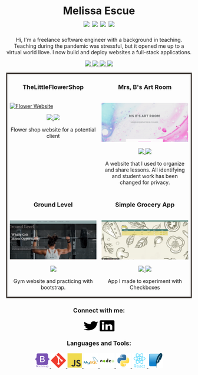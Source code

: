 <h1 align="center"> Melissa Escue </br> 
    <img src="https://img.shields.io/static/v1?label=|&message=JavaScript&color=23555f&style=plastic&logo=javascript&logo-color=white"/>
    <img src="https://img.shields.io/static/v1?label=|&message=CSS&color=23555f&style=plastic&logo=css3&logo-color=white"/>
    <img src="https://img.shields.io/static/v1?label=|&message=NodeJS&color=23555f&style=plastic&logo=node.js&logo-color=white"/>
    <img src="https://img.shields.io/static/v1?label=|&message=MongoDB&color=23555f&style=plastic&logo=mongodb&logo-color=white"/>
    </h1>
    
<p align="center">Hi, I'm a freelance software engineer with a background in teaching. Teaching during the pandemic was stressful, but it opened me up to a virtual world Ilove. I now build and deploy websites a full-stack applications.
<!-- Hi, I'm a freelance software engineer with a background in teaching. Teaching during the pandemic was stressful, but it opened me up to a virtual world I love. I nowbuild and deploy websites a full-stack applications. -->
</p>
    
<p align="center">
  <a href="https://melissaescue.netlify.app/" target="_blank">
    <img src="https://img.shields.io/static/v1?label=|&message=WEBSITE&color=23555f&style=plastic&logo=react&logo-color=white"/>
  </a>
  <a href="https://www.linkedin.com/in/melissaescue/.com" target="_blank">
    <img src="https://img.shields.io/static/v1?label=|&message=LINKEDIN&color=cdf998&style=plastic&logo=linkedin&logo-color=white"/>
  </a>
  <a href="https://angel.co/u/melissa-escue" target="_blank">
      <img src="https://img.shields.io/static/v1?label=|&message=ANGEL-LIST&color=cdf998&style=plastic&logo=angellist&logo-color=white"/>
  </a>
  <a href="melissaEscueSoftwareEngineer.docx.pdf" target="_blank">
      <img src="https://img.shields.io/static/v1?label=|&message=RESUME&color=23555f&style=plastic&logo=adobeacrobatreader&logo-color=white"/>
  </a>
</p>
    
<table align="center" bordercolor="#3B3530">
        <tr>
            <td width="50%" valign="top">
                <h3 align="center">TheLittleFlowerShop</h3>
                <br />
                    <a target="_blank" href="https://melissaescue.netlify.app/thelittleflowershop/">
                    <img src="theLittleFlowerShop.gif" width="100%"  alt="Flower Website"/>
                </a>
                <br />
                <p align="center">
                     <a href="https://github.com/missmae448/flowerShop" target="_blank">
                        <img src="https://img.shields.io/static/v1?label=|&message=REPO&color=23555f&style=plastic&logo=github&logo-color=white"/>
                    </a>
                    <a href="https://melissaescue.netlify.app/thelittleflowershop/" target="_blank">
                        <img src="https://img.shields.io/static/v1?label=|&message=WEBSITE&color=23555f&style=plastic&logo=html5&logo-color=white"/>
                    </a>
                <p align="center">Flower shop website for a potential client</p>
            </td>
            <td width="50%" valign="top">
                <h3 align="center">Mrs, B's Art Room</h3>
                <br />
                    <a target="_blank" href="https://melissaescue.netlify.app/art%20blog/index.html">
                    <img src="class.gif" width="100%"  alt="Art Website"/>
                </a>
                <br />
                <p align="center">
                    <a href="https://github.com/missmae448/Artblog" target="_blank">
                        <img src="https://img.shields.io/static/v1?label=|&message=REPO&color=23555f&style=plastic&logo=github&logo-color=white"/>
                    </a>
                    <a href="https://melissaescue.netlify.app/art%20blog/index.html" target="_blank">
                        <img src="https://img.shields.io/static/v1?label=|&message=WEBSITE&color=23555f&style=plastic&logo=html5&logo-color=white"/>
                    </a>
                </p>
                <p align="center">A website that I used to organize and share lessons. All identifying and student work has been changed for privacy.</p>
            </td>
        </tr>
        <tr>
            <td width="50%" valign="top">
                <h3 align="center">Ground Level </h3>
                <br />
                    <a target="_blank" href="https://melissaescue.netlify.app/wireframe/wireframe.html">
                    <img src="gym.gif" width="100%"  alt="Coding MeetUp"/>
                </a>
                <br />
                <p align="center">
                    <a href="https://melissaescue.netlify.app/wireframe/wireframe.html" target="_blank">
                        <img src="https://img.shields.io/static/v1?label=|&message=WEBSITE&color=23555f&style=plastic&logo=wordpress&logo-color=white"/>
                    </a>
                <p align="center">Gym website and practicing with bootstrap.</p>
            </td>
            <td width="50%" valign="top">
                <h3 align="center">Simple Grocery App</h3>
                <br />
                    <a target="_blank" href="https://fresh-grocery.herokuapp.com/">
                    <img src="grocery.gif" width="100%"  alt="Coding MeetUp"/>
                </a>
                <br />
                <p align="center">
                    <a href="https://github.com/missmae448/grocery-list-app" target="_blank">
                        <img src="https://img.shields.io/static/v1?label=|&message=REPO&color=23555f&style=plastic&logo=github&logo-color=white"/>
                    </a>
                    <a href="https://fresh-grocery.herokuapp.com/" target="_blank">
                        <img src="https://img.shields.io/static/v1?label=|&message=WEBSITE&color=23555f&style=plastic&logo=html5&logo-color=white"/>
                    </a>
                </p>
                <p align="center">App I made to experiment with Checkboxes</p>
            </td>
        </tr>
       <!-- <tr>
            <td width="50%" valign="top">
                <h3 align="center">A</h3>
                <br />
                    <a target="_blank" href="">
                    <img src= width="100%"  alt="Coding MeetUp"/>
                </a>
                <br />
                <p align="center">
                    <a href="/" target="_blank">
                        <img src="https://img.shields.io/static/v1?label=|&message=WEBSITE&color=23555f&style=plastic&logo=wordpress&logo-color=white"/>
                    </a>
                <p align="center">Coaching for runners</p>
            </td>
            <td width="50%" valign="top">
                <h3 align="center">Portfolio</h3>
                <br />
                    <a target="_blank" href="">
                    <img src= width="100%"  alt="Coding MeetUp"/>
                </a>
                <br />
                <p align="center">
                    <a href="" target="_blank">
                        <img src="https://img.shields.io/static/v1?label=|&message=REPO&color=23555f&style=plastic&logo=github&logo-color=white"/>
                    </a>
                    <a href="" target="_blank">
                        <img src="https://img.shields.io/static/v1?label=|&message=WEBSITE&color=23555f&style=plastic&logo=html5&logo-color=white"/>
                    </a>
                </p>
                <p align="center">Personal portfolio page</p>
            </td>
        </tr> -->
    </table>



<h3 align="center">Connect with me:</h3>
<p align="center">
<a href="https://twitter.com/mel54924853" target="blank"><img align="center" src="twitter.svg" alt="Melissa_Twitter" height="30" width="40" /></a>
<a href="https://www.linkedin.com/in/melissaescue/" target="blank"><img align="center" src="linkedin.svg" alt="Melissa_linkedin" height="30" width="40" /></a>
</p>

<h3 align="center">Languages and Tools:</h3>
<p align="center"> <a href="https://getbootstrap.com" target="_blank" rel="noreferrer"> <img src="bootstrap.svg" alt="bootstrap" width="40" height="40"/> </a> <a href="https://git-scm.com/" target="_blank" rel="noreferrer"> <img src="git.svg" alt="git" width="40" height="40"/> </a> <a href="https://developer.mozilla.org/en-US/docs/Web/JavaScript" target="_blank"rel="noreferrer"> <img src="https://raw.githubusercontent.com/devicons/devicon/master/icons/javascript/javascript-original.svg" alt="javascript" width="40" height="40"/> <a> <a href="https://www.mysql.com/" target="_blank" rel="noreferrer"> <img src="mysql.svg" alt="mysql" width="40" height="40"/> </a> <a href="https://nodejs.org" target="_blank" rel="noreferrer"> <img src="nodejs.svg" alt="nodejs" width="40" height="40"/> </a> <a href="https://www.python.org"target="_blank" rel="noreferrer"> <img src="https://raw.githubusercontent.com/devicons/devicon/master/icons/python/python-original.svg" alt="python" width="40" height="40"> </a> <a href="https://reactjs.org/" target="_blank" rel="noreferrer"> <img src="react-original-wordmark.svg" alt="react" width="40" height="40"/> </a> <a href="https://www.sqlite.org/" target="_blank" rel="noreferrer"> <img src="sqlite-icon.svg" alt="sqlite" width="40" height="40"/> </a> </p>
    